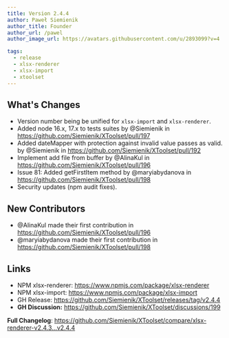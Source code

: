 ```yaml
---
title: Version 2.4.4
author: Paweł Siemienik
author_title: Founder
author_url: /pawel
author_image_url: https://avatars.githubusercontent.com/u/2893099?v=4

tags:
  - release
  - xlsx-renderer
  - xlsx-import
  - xtoolset
---
```


## What's Changes

* Version number being be unified for `xlsx-import` and `xlsx-renderer`.
* Added node 16.x, 17.x to tests suites  by @Siemienik in https://github.com/Siemienik/XToolset/pull/197
* Added dateMapper with protection against invalid value passes as valid. by @Siemienik in https://github.com/Siemienik/XToolset/pull/192
* Implement add file from buffer by @AlinaKul in https://github.com/Siemienik/XToolset/pull/196
* Issue 81: Added getFirstItem method by @maryiabydanova in https://github.com/Siemienik/XToolset/pull/198
* Security updates (npm audit fixes).

## New Contributors
* @AlinaKul made their first contribution in https://github.com/Siemienik/XToolset/pull/196
* @maryiabydanova made their first contribution in https://github.com/Siemienik/XToolset/pull/198

## Links

* NPM xlsx-renderer: https://www.npmjs.com/package/xlsx-renderer
* NPM xlsx-import: https://www.npmjs.com/package/xlsx-import
* GH Release: https://github.com/Siemienik/XToolset/releases/tag/v2.4.4
* **GH Discussion:** https://github.com/Siemienik/XToolset/discussions/199

**Full Changelog**: https://github.com/Siemienik/XToolset/compare/xlsx-renderer-v2.4.3...v2.4.4
